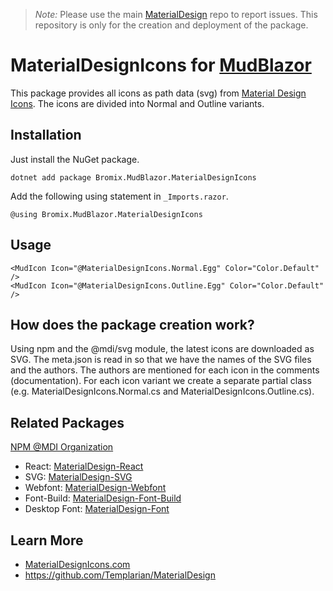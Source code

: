 > _Note:_ Please use the main [MaterialDesign](https://github.com/Templarian/MaterialDesign/issues) repo to report
> issues. This repository is only for the creation and deployment of the package.

# MaterialDesignIcons for [MudBlazor](https://github.com/Garderoben/MudBlazor)

This package provides all icons as path data (svg) from [Material Design Icons](https://materialdesignicons.com). The
icons are divided into Normal and Outline variants.

## Installation

Just install the NuGet package.

```
dotnet add package Bromix.MudBlazor.MaterialDesignIcons
```

Add the following using statement in `_Imports.razor`.

```razor
@using Bromix.MudBlazor.MaterialDesignIcons
```

## Usage

```razor
<MudIcon Icon="@MaterialDesignIcons.Normal.Egg" Color="Color.Default" />
<MudIcon Icon="@MaterialDesignIcons.Outline.Egg" Color="Color.Default" />
```

## How does the package creation work?

Using npm and the @mdi/svg module, the latest icons are downloaded as SVG. The meta.json is read in so that we have the
names of the SVG files and the authors. The authors are mentioned for each icon in the comments (documentation). For
each icon variant we create a separate partial class (e.g. MaterialDesignIcons.Normal.cs and
MaterialDesignIcons.Outline.cs).

## Related Packages

[NPM @MDI Organization](https://npmjs.com/org/mdi)

- React: [MaterialDesign-React](https://github.com/Templarian/MaterialDesign-React)
- SVG: [MaterialDesign-SVG](https://github.com/Templarian/MaterialDesign-SVG)
- Webfont: [MaterialDesign-Webfont](https://github.com/Templarian/MaterialDesign-Webfont)
- Font-Build: [MaterialDesign-Font-Build](https://github.com/Templarian/MaterialDesign-Font-Build)
- Desktop Font: [MaterialDesign-Font](https://github.com/Templarian/MaterialDesign-Font)

## Learn More

- [MaterialDesignIcons.com](https://materialdesignicons.com)
- https://github.com/Templarian/MaterialDesign
